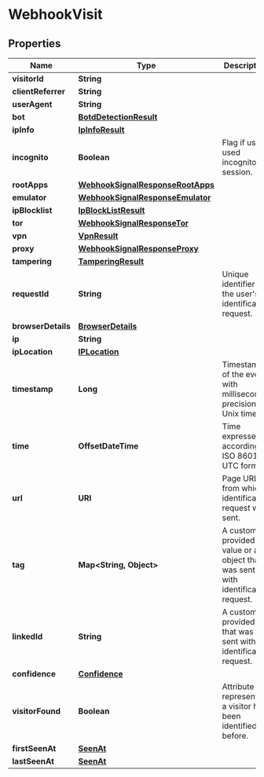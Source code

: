 

# WebhookVisit


## Properties

| Name | Type | Description | Notes |
|------------ | ------------- | ------------- | -------------|
|**visitorId** | **String** |  |  |
|**clientReferrer** | **String** |  |  [optional] |
|**userAgent** | **String** |  |  [optional] |
|**bot** | [**BotdDetectionResult**](BotdDetectionResult.md) |  |  [optional] |
|**ipInfo** | [**IpInfoResult**](IpInfoResult.md) |  |  [optional] |
|**incognito** | **Boolean** | Flag if user used incognito session. |  |
|**rootApps** | [**WebhookSignalResponseRootApps**](WebhookSignalResponseRootApps.md) |  |  [optional] |
|**emulator** | [**WebhookSignalResponseEmulator**](WebhookSignalResponseEmulator.md) |  |  [optional] |
|**ipBlocklist** | [**IpBlockListResult**](IpBlockListResult.md) |  |  [optional] |
|**tor** | [**WebhookSignalResponseTor**](WebhookSignalResponseTor.md) |  |  [optional] |
|**vpn** | [**VpnResult**](VpnResult.md) |  |  [optional] |
|**proxy** | [**WebhookSignalResponseProxy**](WebhookSignalResponseProxy.md) |  |  [optional] |
|**tampering** | [**TamperingResult**](TamperingResult.md) |  |  [optional] |
|**requestId** | **String** | Unique identifier of the user's identification request. |  |
|**browserDetails** | [**BrowserDetails**](BrowserDetails.md) |  |  |
|**ip** | **String** |  |  |
|**ipLocation** | [**IPLocation**](IPLocation.md) |  |  [optional] |
|**timestamp** | **Long** | Timestamp of the event with millisecond precision in Unix time. |  |
|**time** | **OffsetDateTime** | Time expressed according to ISO 8601 in UTC format. |  |
|**url** | **URI** | Page URL from which identification request was sent. |  |
|**tag** | **Map&lt;String, Object&gt;** | A customer-provided value or an object that was sent with identification request. |  [optional] |
|**linkedId** | **String** | A customer-provided id that was sent with identification request. |  [optional] |
|**confidence** | [**Confidence**](Confidence.md) |  |  |
|**visitorFound** | **Boolean** | Attribute represents if a visitor had been identified before. |  |
|**firstSeenAt** | [**SeenAt**](SeenAt.md) |  |  |
|**lastSeenAt** | [**SeenAt**](SeenAt.md) |  |  |



